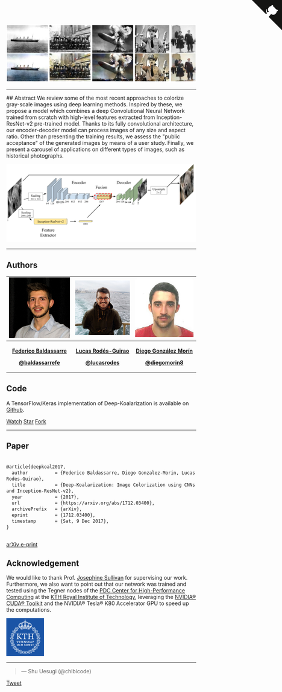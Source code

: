 
<!--<script src="//platform.linkedin.com/in.js" type="text/javascript"> lang: en_US</script><script type="IN/Share" data-url="lcsrg.me/deep-koalarization"></script><a class="twitter-share-button" href="https://twitter.com/intent/tweet?text=">Tweet</a>-->

![](static/images/historical.jpg)

<!-- Place this tag where you want the button to render. 
<a class="github-button" href="https://github.com/lucasrodes/deep-koalarization/archive/master.zip" data-icon="octicon-cloud-download" data-size="large" aria-label="Download lucasrodes/deep-koalarization on GitHub">Download</a>
-->

<div><hr></div>
## Abstract
We review some of the most recent approaches to colorize gray-scale images using deep learning methods. Inspired by these, we propose a model which combines a deep Convolutional Neural Network trained from scratch with high-level features extracted from Inception-ResNet-v2 pre-trained model. Thanks to its fully convolutional architecture, our encoder-decoder model can process images of any size and aspect ratio. Other than presenting the training results, we assess the "public acceptance" of the generated images by means of a user study. Finally, we present a carousel of applications on different types of images, such as historical photographs.

![](static/images/net.png)

<div><hr></div>

## Authors

<table align="center">
      <tfoot>
        <tr>
          <th><p><a href="https://www.linkedin.com/in/federicobaldassarre/">Federico Baldassarre</a></p>
          <!-- Place this tag where you want the button to render. -->
<a class="github-button" href="http://github.com/baldassarrefe" aria-label="Follow @baldassarrefe on GitHub">@baldassarrefe</a>
<a class="twitter-follow-button"
  href="https://twitter.com/BaldassarreFe"
  data-show-count="false"
  data-show-screen-name="false">
  </a>
</th>
          <th><p><a href="https://www.lcsrg.me/">Lucas Rodés-Guirao</a></p>
          <!-- Place this tag where you want the button to render. -->
<a class="github-button" href="http://github.com/lucasrodes" aria-label="Follow @lucasrodes on GitHub">@lucasrodes</a>
<a class="twitter-follow-button"
  href="https://twitter.com/lucasrodesg"
  data-show-count="false"
  data-show-screen-name="false"></a>
</th>
          <th><p><a href="https://www.linkedin.com/in/diegomorin/">Diego González Morín</a></p>
          <!-- Place this tag where you want the button to render. -->
<a class="github-button" href="https://github.com/diegomorin8" aria-label="Follow @diegomorin8 on GitHub">@diegomorin8</a>
</th>
        </tr>
      </tfoot>
      <tbody>
        <tr>
          <td><img src="static/images/federico.jpg"></td>
          <td><img src="static/images/lucas.jpg"></td>
          <td><img src="static/images/diego.jpg"></td>
        </tr>
      </tbody>
</table>

<div><hr></div>

## Code
A TensorFlow/Keras implementation of Deep-Koalarization is available on [Github](https://github.com/baldassarrefe/deep-koalarization).

<a class="github-button" href="https://github.com/baldassarrefe/deep-koalarization/subscription" data-icon="octicon-eye" data-size="large" data-show-count="true" aria-label="Watch baldassarrefe/deep-koalarization on GitHub">Watch</a> <a class="github-button" href="https://github.com/baldassarrefe/deep-koalarization" data-icon="octicon-star" data-size="large" data-show-count="true" aria-label="Star baldassarrefe/deep-koalarization on GitHub">Star</a> <a class="github-button" href="https://github.com/baldassarrefe/deep-koalarization/fork" data-icon="octicon-repo-forked" data-size="large" data-show-count="true" aria-label="Fork baldassarrefe/deep-koalarization on GitHub">Fork</a>

<div><hr></div>



## Paper

<style type="text/css">
#wrap {
   width:800px;
   margin:0 auto;
}
#left_col {
   float:left;
   width:150;
}
#right_col {
   float:right;
   width:650px;
}
</style>


<pre><code> 
@article{deepkoal2017,
  author          = {Federico Baldassarre, Diego Gonzalez-Morin, Lucas Rodes-Guirao},
  title           = {Deep-Koalarization: Image Colorization using CNNs and Inception-ResNet-v2},
  year            = {2017},
  url             = {https://arxiv.org/abs/1712.03400},
  archivePrefix   = {arXiv},
  eprint          = {1712.03400},
  timestamp       = {Sat, 9 Dec 2017},
}
</code> </pre>

[arXiv e-print](https://arxiv.org/abs/1712.03400)


## Acknowledgement
We would like to thank Prof. [Josephine Sullivan](http://www.csc.kth.se/~sullivan/) for supervising our work. Furthermore, we also want to point out that our network was trained and tested using the Tegner nodes of the [PDC Center for High-Performance Computing](http://pdc.kth.se) at the [KTH Royal Institute of Technology](http://kth.se), leveraging the [NVIDIA® CUDA® Toolkit](https://dl.acm.org/citation.cfm?id=1365500) and the NVIDIA® Tesla® K80 Accelerator GPU to speed up the computations.


<a href="https://www.kth.se"> <img src="static/images/kth.jpg" width="100" height="100"> </a>

<div><hr></div>

<blockquote class="twitter-tweet" data-cards="hidden" data-lang="en"><p lang="en" <a href="https://twitter.com/jekyllrb?ref_src=twsrc%5Etfw"></a></p>&mdash; Shu Uesugi (@chibicode) <a href="https://twitter.com/fchollet/status/917846097430638592"></a></blockquote>

<script src="//platform.linkedin.com/in.js" type="text/javascript"> lang: en_US</script>
<script type="IN/Share" data-url="lcsrg.me/deep-koalarization"></script>

<a class="twitter-share-button"
  href="https://twitter.com/intent/tweet?text=Hello%20world">
Tweet</a>


<script src="//platform.linkedin.com/in.js" type="text/javascript"></script>
<script type="IN/MemberProfile" data-id="https://www.linkedin.com/in/lucasrodes" data-format="inline" data-related="false"></script>

<a href="https://github.com/baldassarrefe/deep-koalarization" class="github-corner"><svg width="80" height="80" viewBox="0 0 250 250" style="fill:#151513; color:#fff; position: absolute; top: 0; border: 0; right: 0;"><path d="M0,0 L115,115 L130,115 L142,142 L250,250 L250,0 Z"></path><path d="M128.3,109.0 C113.8,99.7 119.0,89.6 119.0,89.6 C122.0,82.7 120.5,78.6 120.5,78.6 C119.2,72.0 123.4,76.3 123.4,76.3 C127.3,80.9 125.5,87.3 125.5,87.3 C122.9,97.6 130.6,101.9 134.4,103.2" fill="currentColor" style="transform-origin: 130px 106px;" class="octo-arm"></path><path d="M115.0,115.0 C114.9,115.1 118.7,116.5 119.8,115.4 L133.7,101.6 C136.9,99.2 139.9,98.4 142.2,98.6 C133.8,88.0 127.5,74.4 143.8,58.0 C148.5,53.4 154.0,51.2 159.7,51.0 C160.3,49.4 163.2,43.6 171.4,40.1 C171.4,40.1 176.1,42.5 178.8,56.2 C183.1,58.6 187.2,61.8 190.9,65.4 C194.5,69.0 197.7,73.2 200.1,77.6 C213.8,80.2 216.3,84.9 216.3,84.9 C212.7,93.1 206.9,96.0 205.4,96.6 C205.1,102.4 203.0,107.8 198.3,112.5 C181.9,128.9 168.3,122.5 157.7,114.1 C157.9,116.9 156.7,120.9 152.7,124.9 L141.0,136.5 C139.8,137.7 141.6,141.9 141.8,141.8 Z" fill="currentColor" class="octo-body"></path></svg></a><style>.github-corner:hover .octo-arm{animation:octocat-wave 560ms ease-in-out}@keyframes octocat-wave{0%,100%{transform:rotate(0)}20%,60%{transform:rotate(-25deg)}40%,80%{transform:rotate(10deg)}}@media (max-width:500px){.github-corner:hover .octo-arm{animation:none}.github-corner .octo-arm{animation:octocat-wave 560ms ease-in-out}}</style><script async defer src="https://buttons.github.io/buttons.js"></script>

